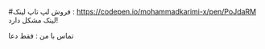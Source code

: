 #فروش لپ تاپ
لینک : https://codepen.io/mohammadkarimi-x/pen/PoJdaRM
لینک مشکل دارد!

تماس با من : فقط دعا